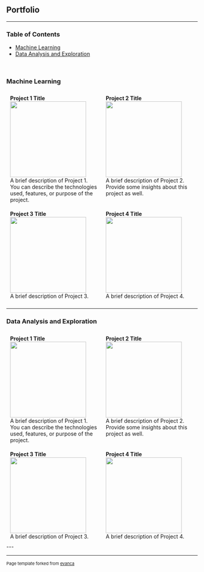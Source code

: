 ## Portfolio

---
### Table of Contents
- [Machine Learning](#machine-learning)
- [Data Analysis and Exploration](#data-analysis-and-exploration)
<br>

### Machine Learning
<div >
  
  <div style="display: flex;">
    <div style="flex: 1; padding: 10px;">
      <b>Project 1 Title</b><br>
      <img src="images/dummy_thumbnail.jpg?raw=true" width="200px"/><br>
      A brief description of Project 1. You can describe the technologies used, features, or purpose of the project.
    </div>
    <div style="flex: 1; padding: 10px;">
      <b>Project 2 Title</b><br>
      <img src="images/dummy_thumbnail.jpg?raw=true" width="200px"/><br>
      A brief description of Project 2. Provide some insights about this project as well.
    </div>
    
  </div>

  <div style="display: flex;">
    <div style="flex: 1; padding: 10px;">
      <b>Project 3 Title</b><br>
      <img src="images/dummy_thumbnail.jpg?raw=true" width="200px"/><br>
      A brief description of Project 3.
    </div>
    <div style="flex: 1; padding: 10px;">
      <b>Project 4 Title</b><br>
      <img src="images/dummy_thumbnail.jpg?raw=true" width="200px"/><br>
      A brief description of Project 4.
    </div>
    
  </div>
</div>


---

### Data Analysis and Exploration

<div style="max-width: 1200px; margin: 0 auto;">
  <div style="display: flex;">
    <div style="flex: 1; padding: 10px;">
      <b>Project 1 Title</b><br>
      <img src="images/dummy_thumbnail.jpg?raw=true" width="200px"/><br>
      A brief description of Project 1. You can describe the technologies used, features, or purpose of the project.
    </div>
    <div style="flex: 1; padding: 10px;">
      <b>Project 2 Title</b><br>
      <img src="images/dummy_thumbnail.jpg?raw=true" width="200px"/><br>
      A brief description of Project 2. Provide some insights about this project as well.
    </div>
  </div>

  <div style="display: flex;">
    <div style="flex: 1; padding: 10px;">
      <b>Project 3 Title</b><br>
      <img src="images/dummy_thumbnail.jpg?raw=true" width="200px"/><br>
      A brief description of Project 3.
    </div>
    <div style="flex: 1; padding: 10px;">
      <b>Project 4 Title</b><br>
      <img src="images/dummy_thumbnail.jpg?raw=true" width="200px"/><br>
      A brief description of Project 4.
    </div>
  </div>
</div>
---




---
<p style="font-size:11px">Page template forked from <a href="https://github.com/evanca/quick-portfolio">evanca</a></p>
<!-- Remove above link if you don't want to attibute -->
